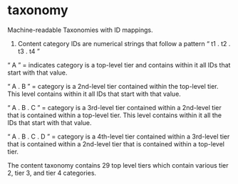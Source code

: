 # taxonomy
Machine-readable Taxonomies with ID mappings.

1.	Content category IDs are numerical strings that follow a pattern  “  t1  .  t2  .  t3  .  t4  ” 

“  A  ” = indicates category is a top-level tier and contains within it all IDs that start with that value.

“  A  .  B  ” = category is a 2nd-level tier contained within the top-level tier. This level contains within it all IDs that start with that value.

“  A  .  B  .  C  ” = category is a 3rd-level tier contained within a 2nd-level tier that is contained within a top-level tier. This level contains within it all the IDs that start with that value.

“  A  .  B  .  C  .  D  ” = category is a 4th-level tier contained within a 3rd-level tier that is contained within a 2nd-level tier that is contained within a top-level tier.

The content taxonomy contains 29 top level tiers which contain various tier 2, tier 3, and tier 4 categories.
